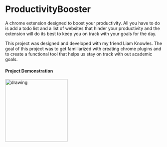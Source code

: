 # ProductivityBooster

A chrome extension designed to boost your productivity. All you have to do is add a todo list and a list of websites that hinder your productivity and the extension will do its best to keep you on track with your goals for the day.

This project was designed and developed with my friend Liam Knowles. The goal of this project was to get familiarized with creating chrome plugins and to create a functional tool that helps us stay on track with out academic goals.

#### Project Demonstration

<img src="Screen Shot 2021-05-19 at 2.24.43 PM.png.jpg" alt="drawing" width="200"/>
